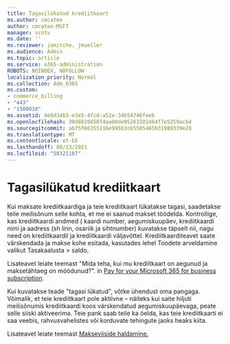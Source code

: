 ```yaml
---
title: Tagasilükatud krediitkaart
ms.author: cmcatee
author: cmcatee-MSFT
manager: scotv
ms.date: ''
ms.reviewer: jamitche, jmueller
ms.audience: Admin
ms.topic: article
ms.service: o365-administration
ROBOTS: NOINDEX, NOFOLLOW
localization_priority: Normal
ms.collection: Adm_O365
ms.custom:
- commerce_billing
- "443"
- "1500018"
ms.assetid: 4e6d34b3-e3e5-4fcd-a52e-34b54746feeb
ms.openlocfilehash: 30d8820d5074aa00de95263301464f7e5259acb4
ms.sourcegitcommit: ab75f66355116e995b3cb5505465b31989339e28
ms.translationtype: MT
ms.contentlocale: et-EE
ms.lasthandoff: 08/13/2021
ms.locfileid: "58321107"
---
```

# <a name="declined-credit-card"></a>Tagasilükatud krediitkaart

Kui maksate krediitkaardiga ja teie krediitkaart lükatakse tagasi, saadetakse teile meilisõnum selle kohta, et me ei saanud makset töödelda. Kontrollige, kas krediitkaardi andmed [(](https://go.microsoft.com/fwlink/p/?linkid=842054) kaardi number, aegumiskuupäev, krediitkaardi nimi ja aadress (sh linn, osariik ja sihtnumber) kuvatakse täpselt nii, nagu need on krediitkaardil ja krediitkaardi väljavõttel. Krediitkaarditeavet saate värskendada ja makse kohe esitada,  kasutades lehel Toodete arveldamine valikut Tasakaalusta  >  [](https://go.microsoft.com/fwlink/p/?linkid=842054) saldo.

Lisateavet leiate teemast "Mida teha, kui mu krediitkaart on aegunud ja maksetähtaeg on möödunud?". in [Pay for your Microsoft 365 for business subscription](https://docs.microsoft.com/microsoft-365/commerce/billing-and-payments/pay-for-your-subscription#what-if-my-credit-card-was-declined-and-my-payment-is-past-due).
  
Kui kuvatakse teade "tagasi lükatud", võtke ühendust oma pangaga. Võimalik, et teie krediitkaart pole aktiivne – näiteks kui saite hiljuti meilisõnumis krediitkaardi koos värskendatud aegumiskuupäevaga, peate selle siiski aktiveerima. Teie pank saab teile ka öelda, kas teie krediitkaarti ei saa veebis, rahvusvahelistes või korduvate tehingute jaoks heaks kiita.
  
Lisateavet leiate teemast [Makseviiside haldamine.](https://docs.microsoft.com/microsoft-365/commerce/billing-and-payments/manage-payment-methods)